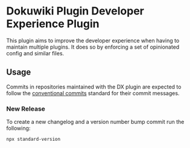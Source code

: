 # Dokuwiki Plugin Developer Experience Plugin


This plugin aims to improve the developer experience when having to maintain multiple plugins.
It does so by enforcing a set of opinionated config and similar files.


## Usage

Commits in repositories maintained with the DX plugin are expected to follow the [conventional commits](https://www.conventionalcommits.org/en/v1.0.0/) standard for their commit messages.

### New Release

To create a new changelog and a version number bump commit run the following:

```
npx standard-version
```

